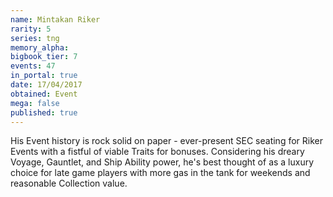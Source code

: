 ```yaml
---
name: Mintakan Riker
rarity: 5
series: tng
memory_alpha:
bigbook_tier: 7
events: 47
in_portal: true
date: 17/04/2017
obtained: Event
mega: false
published: true
---
```


His Event history is rock solid on paper - ever-present SEC seating for Riker Events with a fistful of viable Traits for bonuses. Considering his dreary Voyage, Gauntlet, and Ship Ability power, he's best thought of as a luxury choice for late game players with more gas in the tank for weekends and reasonable Collection value.
